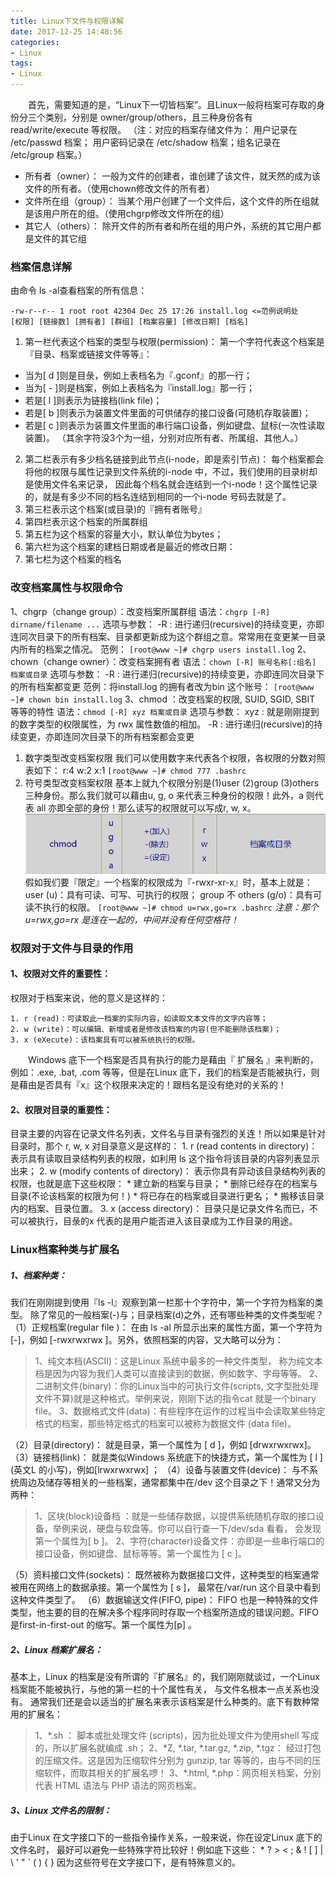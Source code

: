 ```yaml
---
title: Linux下文件与权限详解
date: 2017-12-25 14:48:56
categories:
- Linux
tags:
- Linux
---
```

　　首先，需要知道的是，“Linux下一切皆档案”。且Linux一般将档案可存取的身份分三个类别，分别是 owner/group/others，且三种身份各有 read/write/execute 等权限。
（注：对应的档案存储文件为： 用户记录在 /etc/passwd 档案； 用户密码记录在 /etc/shadow 档案；组名记录在 /etc/group 档案。）
- 所有者（owner）：
一般为文件的创建者，谁创建了该文件，就天然的成为该文件的所有者。（使用chown修改文件的所有者）
- 文件所在组（group）：
当某个用户创建了一个文件后，这个文件的所在组就是该用户所在的组。（使用chgrp修改文件所在的组）
- 其它人（others）：
除开文件的所有者和所在组的用户外，系统的其它用户都是文件的其它组
<!--more-->
### 档案信息详解
由命令 ls -al查看档案的所有信息：
```
-rw-r--r-- 1 root root 42304 Dec 25 17:26 install.log <=范例说明处
[权限] [链接数] [拥有者] [群组] [档案容量] [修改日期] [档名]
```
1. 第一栏代表这个档案的类型与权限(permission)：
第一个字符代表这个档案是『目录、档案或链接文件等等』：
  * 当为[ d ]则是目彔，例如上表档名为『.gconf』的那一行；
  * 当为[ - ]则是档案，例如上表档名为『install.log』那一行；
  * 若是[ l ]则表示为链接档(link file)；
  * 若是[ b ]则表示为装置文件里面的可供储存的接口设备(可随机存取装置)；
  * 若是[ c ]则表示为装置文件里面的串行端口设备，例如键盘、鼠标(一次性读取装置)。
（其余字符没3个为一组，分别对应所有者、所属组、其他人。）
2. 第二栏表示有多少档名链接到此节点(i-node，即是索引节点)：
每个档案都会将他的权限与属性记录到文件系统的i-node 中，不过，我们使用的目录树却是使用文件名来记录， 因此每个档名就会连结到一个i-node！这个属性记录的，就是有多少不同的档名连结到相同的一个i-node 号码去就是了。
3. 第三栏表示这个档案(或目录)的『拥有者账号』
4. 第四栏表示这个档案的所属群组
5. 第五栏为这个档案的容量大小，默认单位为bytes；
6. 第六栏为这个档案的建档日期或者是最近的修改日期：
7. 第七栏为这个档案的档名

### 改变档案属性与权限命令
1、chgrp（change group）：改变档案所属群组
语法：`chgrp [-R] dirname/filename ...`
选项与参数：
-R : 进行递归(recursive)的持续变更，亦即连同次目录下的所有档案、目录都更新成为这个群组之意。常常用在变更某一目录内所有的档案之情况。
范例：
`[root@www ~]# chgrp users install.log`
2、chown（change owner）：改变档案拥有者
语法：`chown [-R] 账号名称[:组名] 档案或目录`
选项与参数：
-R : 进行递归(recursive)的持续变更，亦即连同次目录下的所有档案都变更
范例：将install.log 的拥有者改为bin 这个账号：
`[root@www ~]# chown bin install.log`
3、chmod ：改变档案的权限, SUID, SGID, SBIT 等等的特性
语法：`chmod [-R] xyz 档案或目录`
选项与参数：
xyz : 就是刚刚提到的数字类型的权限属性，为 rwx 属性数值的相加。
-R : 进行递归(recursive)的持续变更，亦即连同次目录下的所有档案都会变更

1. 数字类型改变档案权限
我们可以使用数字来代表各个权限，各权限的分数对照表如下：
r:4
w:2
x:1
`[root@www ~]# chmod 777 .bashrc`
2. 符号类型改变档案权限
基本上就九个权限分别是(1)user (2)group (3)others 三种身份。那么我们就可以藉由u, g, o 来代表三种身份的权限！此外，a 则代表 all 亦即全部的身份！那么读写的权限就可以写成r, w, x。
![](/uploads/2017/12/linux_permission_01.png)
假如我们要『限定』一个档案的权限成为『-rwxr-xr-x』时，基本上就是：
	user (u)：具有可读、可写、可执行的权限；
	group 不 others (g/o)：具有可读不执行的权限。
`[root@www ~]# chmod u=rwx,go=rx .bashrc`
*注意：那个 u=rwx,go=rx 是连在一起的，中间并没有任何空格符！*

### 权限对于文件与目录的作用
#### 1、权限对文件的重要性：
权限对于档案来说，他的意义是这样的：

	1. r (read)：可读取此一档案的实际内容，如读取文本文件的文字内容等；
	2. w (write)：可以编辑、新增或者是修改该档案的内容(但不能删除该档案)；
	3. x (eXecute)：该档案具有可以被系统执行的权限。
　　Windows 底下一个档案是否具有执行的能力是藉由『 扩展名 』来判断的， 例如：.exe, .bat, .com 等等，但是在Linux 底下，我们的档案是否能被执行，则是藉由是否具有『x』这个权限来决定的！跟档名是没有绝对的关系的！

#### 2、权限对目录的重要性：
目录主要的内容在记录文件名列表，文件名与目录有强烈的关连！所以如果是针对目录时，那个 r, w, x 对目录意义是这样的：
	1. r (read contents in directory)：
	表示具有读取目录结构列表的权限，如利用 ls 这个指令将该目录的内容列表显示出来；
	2. w (modify contents of directory)：
	表示你具有异动该目录结构列表的权限，也就是底下这些权限：
		* 建立新的档案与目录；
		* 删除已经存在的档案与目录(不论该档案的权限为何！)
		* 将已存在的档案或目录进行更名；
		* 搬移该目录内的档案、目录位置。
	3. x (access directory)：
	目录只是记录文件名而已，不可以被执行，目彔的x 代表的是用户能否进入该目录成为工作目录的用途。

### Linux档案种类与扩展名
##### 1、档案种类：
我们在刚刚提到使用『ls -l』观察到第一栏那十个字符中，第一个字符为档案的类型。 除了常见的一般档案(-)与；目录档案(d)之外，还有哪些种类的文件类型呢？
（1）正规档案(regular file )：
在由 ls -al 所显示出来的属性方面，第一个字符为 [-]，例如 [-rwxrwxrwx ]。另外，依照档案的内容，又大略可以分为：
> 1、纯文本档(ASCII)：这是Linux 系统中最多的一种文件类型， 称为纯文本档是因为内容为我们人类可以直接读到的数据，例如数字、字母等等。
> 2、二进制文件(binary)：你的Linux当中的可执行文件(scripts, 文字型批处理文件不算)就是这种格式。举例来说，刚刚下达的指令cat 就是一个binary file。
> 3、数据格式文件(data)：有些程序在运作的过程当中会读取某些特定格式的档案，那些特定格式的档案可以被称为数据文件 (data file)。

（2）目录(directory)：
就是目录，第一个属性为 [ d ]，例如 [drwxrwxrwx]。
（3）链接档(link)：
就是类似Windows 系统底下的快捷方式，第一个属性为 [ l ](英文L 的小写)，例如[lrwxrwxrwx] ；
（4）设备与装置文件(device)：
与不系统周边及储存等相关的一些档案，通常都集中在/dev 这个目录之下！通常又分为两种：
> 1、区块(block)设备档 ：就是一些储存数据，以提供系统随机存取的接口设备，举例来说，硬盘与软盘等。你可以自行查一下/dev/sda 看看， 会发现第一个属性为[ b ]。
> 2、字符(character)设备文件：亦即是一些串行端口的接口设备，例如键盘、鼠标等等。第一个属性为 [ c ]。

（5）资料接口文件(sockets)：
既然被称为数据接口文件，这种类型的档案通常被用在网络上的数据承接。第一个属性为 [ s ]， 最常在/var/run 这个目录中看到这种文件类型了。
（6）数据输送文件(FIFO, pipe)：
FIFO 也是一种特殊的文件类型，他主要的目的在解决多个程序同时存取一个档案所造成的错误问题。FIFO 是first-in-first-out 的缩写。第一个属性为[p] 。

##### 2、Linux 档案扩展名：
基本上，Linux 的档案是没有所谓的『扩展名』的，我们刚刚就谈过，一个Linux 档案能不能被执行，与他的第一栏的十个属性有关， 与文件名根本一点关系也没有。
通常我们还是会以适当的扩展名来表示该档案是什么种类的。底下有数种常用的扩展名：
> 1、\*.sh ： 脚本或批处理文件 (scripts)，因为批处理文件为使用shell 写成的，所以扩展名就编成 .sh；
> 2、\*Z, \*.tar, \*.tar.gz, \*.zip, \*.tgz： 经过打包的压缩文件。这是因为压缩软件分别为 gunzip, tar 等等的，由与不同的压缩软件，而取其相关的扩展名啰！
> 3、\*.html, \*.php：网页相关档案，分别代表 HTML 语法与 PHP 语法的网页档案。

##### 3、Linux 文件名的限制：
由于Linux 在文字接口下的一些指令操作关系，一般来说，你在设定Linux 底下的文件名时， 最好可以避免一些特殊字符比较好！例如底下这些：
\* ? > < ; & ! [ ] | \ ' " ` ( ) { }
因为这些符号在文字接口下，是有特殊意义的。